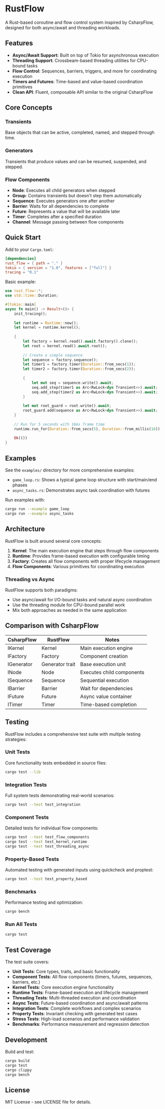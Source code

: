 # RustFlow

A Rust-based coroutine and flow control system inspired by CsharpFlow, designed for both async/await and threading workloads.

## Features

- **Async/Await Support**: Built on top of Tokio for asynchronous execution
- **Threading Support**: Crossbeam-based threading utilities for CPU-bound tasks  
- **Flow Control**: Sequences, barriers, triggers, and more for coordinating execution
- **Timers and Futures**: Time-based and value-based coordination primitives
- **Clean API**: Fluent, composable API similar to the original CsharpFlow

## Core Concepts

### Transients
Base objects that can be active, completed, named, and stepped through time.

### Generators  
Transients that produce values and can be resumed, suspended, and stepped.

### Flow Components
- **Node**: Executes all child generators when stepped
- **Group**: Contains transients but doesn't step them automatically  
- **Sequence**: Executes generators one after another
- **Barrier**: Waits for all dependencies to complete
- **Future**: Represents a value that will be available later
- **Timer**: Completes after a specified duration
- **Channel**: Message passing between flow components

## Quick Start

Add to your `Cargo.toml`:
```toml
[dependencies]
rust_flow = { path = "." }
tokio = { version = "1.0", features = ["full"] }
tracing = "0.1"
```

Basic example:
```rust
use rust_flow::*;
use std::time::Duration;

#[tokio::main]
async fn main() -> Result<()> {
    init_tracing();
    
    let runtime = Runtime::new();
    let kernel = runtime.kernel();
    
    {
        let factory = kernel.read().await.factory().clone();
        let root = kernel.read().await.root();
        
        // Create a simple sequence
        let sequence = factory.sequence();
        let timer1 = factory.timer(Duration::from_secs(1));
        let timer2 = factory.timer(Duration::from_secs(2));
        
        {
            let mut seq = sequence.write().await;
            seq.add_step(timer1 as Arc<RwLock<dyn Transient>>).await;
            seq.add_step(timer2 as Arc<RwLock<dyn Transient>>).await;
        }
        
        let mut root_guard = root.write().await;
        root_guard.add(sequence as Arc<RwLock<dyn Transient>>).await;
    }
    
    // Run for 5 seconds with 16ms frame time
    runtime.run_for(Duration::from_secs(5), Duration::from_millis(16)).await?;
    
    Ok(())
}
```

## Examples

See the `examples/` directory for more comprehensive examples:

- `game_loop.rs`: Shows a typical game loop structure with start/main/end phases
- `async_tasks.rs`: Demonstrates async task coordination with futures

Run examples with:
```bash
cargo run --example game_loop
cargo run --example async_tasks
```

## Architecture

RustFlow is built around several core concepts:

1. **Kernel**: The main execution engine that steps through flow components
2. **Runtime**: Provides frame-based execution with configurable timing
3. **Factory**: Creates all flow components with proper lifecycle management
4. **Flow Components**: Various primitives for coordinating execution

### Threading vs Async

RustFlow supports both paradigms:
- Use async/await for I/O-bound tasks and natural async coordination
- Use the threading module for CPU-bound parallel work
- Mix both approaches as needed in the same application

## Comparison with CsharpFlow

| CsharpFlow | RustFlow | Notes |
|------------|----------|--------|
| IKernel | Kernel | Main execution engine |
| IFactory | Factory | Component creation |
| IGenerator | Generator trait | Base execution unit |
| INode | Node | Executes child components |
| ISequence | Sequence | Sequential execution |
| IBarrier | Barrier | Wait for dependencies |
| IFuture | Future | Async value container |
| ITimer | Timer | Time-based completion |

## Testing

RustFlow includes a comprehensive test suite with multiple testing strategies:

### Unit Tests
Core functionality tests embedded in source files:
```bash
cargo test --lib
```

### Integration Tests  
Full system tests demonstrating real-world scenarios:
```bash
cargo test --test test_integration
```

### Component Tests
Detailed tests for individual flow components:
```bash  
cargo test --test test_flow_components
cargo test --test test_kernel_runtime
cargo test --test test_threading_async
```

### Property-Based Tests
Automated testing with generated inputs using quickcheck and proptest:
```bash
cargo test --test test_property_based
```

### Benchmarks
Performance testing and optimization:
```bash
cargo bench
```

### Run All Tests
```bash
cargo test
```

## Test Coverage

The test suite covers:

- **Unit Tests**: Core types, traits, and basic functionality
- **Component Tests**: All flow components (timers, futures, sequences, barriers, etc.)
- **Kernel Tests**: Core execution engine functionality  
- **Runtime Tests**: Frame-based execution and lifecycle management
- **Threading Tests**: Multi-threaded execution and coordination
- **Async Tests**: Future-based coordination and async/await patterns
- **Integration Tests**: Complete workflows and complex scenarios
- **Property Tests**: Invariant checking with generated test cases
- **Stress Tests**: High-load scenarios and performance validation
- **Benchmarks**: Performance measurement and regression detection

## Development

Build and test:
```bash
cargo build
cargo test
cargo clippy
cargo bench
```

## License

MIT License - see LICENSE file for details.